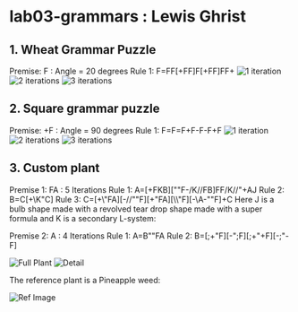 # lab03-grammars : Lewis Ghrist

## 1. Wheat Grammar Puzzle
Premise: F : Angle = 20 degrees
Rule 1: F=FF[+FF]F[+FF]FF+
![1 iteration](LG_ruleset1_gen1.png)
![2 iterations](LG_ruleset1_gen2.png)
![3 iterations](LG_ruleset1_gen3.png)

## 2. Square grammar puzzle
Premise: +F : Angle = 90 degrees
Rule 1: F=F=F+F-F-F+F
![1 iteration](LG_ruleset2_gen1.png)
![2 iterations](LG_ruleset2_gen2.png)
![3 iterations](LG_ruleset2_gen3.png)

## 3. Custom plant
Premise 1: FA : 5 Iterations
Rule 1: A=[+FKB][""F-/K//FB]FF/K//"+AJ
Rule 2: B=C[+\K\"C]
Rule 3: C=[+\\"FA][-//""F][+"FA][\\\\"F][-\\A\-""F]+C
Here J is a bulb shape made with a revolved tear drop shape made with a super formula and K is a secondary L-system:

Premise 2: A : 4 Iterations
Rule 1: A=B""FA
Rule 2: B=[;+"F][-";F][;+"+F][-;"-F]

![Full Plant](LG_Custom1.png)
![Detail](LG_Custom2.png)

The reference plant is a Pineapple weed:

![Ref Image](Pineapple_Weed.jpg)
